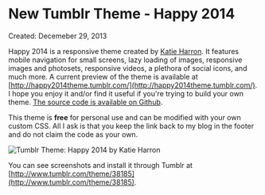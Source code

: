 # New Tumblr Theme - Happy 2014

Created: Decemeber 29, 2013

Happy 2014 is a responsive theme created by [Katie Harron](http://www.twitter.com/pibby). It features mobile navigation for small screens, lazy loading of images, responsive images and photosets, responsive videos, a plethora of social icons, and much more. A current preview of the theme is available at [http://happy2014theme.tumblr.com/](http://happy2014theme.tumblr.com/). I hope you enjoy it and/or find it useful if you're trying to build your own theme. [The source code is available on Github](https://github.com/pibby/tumblr-theme-happy-2014/blob/master/tumblr.html).

This theme is **free** for personal use and can be modified with your own custom CSS. All I ask is that you keep the link back to my blog in the footer and do not claim the code as your own.

![Tumblr Theme: Happy 2014 by Katie Harron](https://31.media.tumblr.com/7cf32c09cc4e0888f97a1c9097b4f8f9/tumblr_inline_myv2bx2YHm1qzarsq.png)

You can see screenshots and install it through Tumblr at [http://www.tumblr.com/theme/38185](http://www.tumblr.com/theme/38185).
